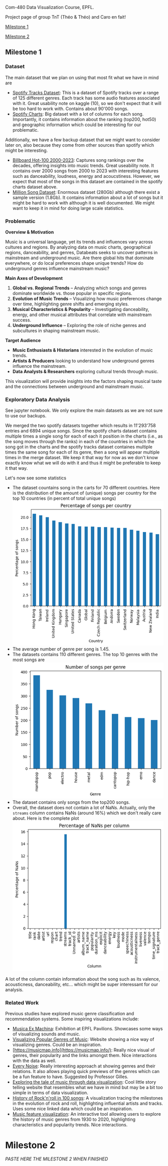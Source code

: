 Com-480 Data Visualization Course, EPFL. 

Project page of group TnT (Théo & Théo) and Caro en fait!

[Milestone 1](#milestone-1)

[Milestone 2](#milestone-2)

## Milestone 1

### Dataset

The main dataset that we plan on using that most fit what we have in mind are 
- [Spotify Tracks Dataset](https://www.kaggle.com/datasets/maharshipandya/-spotify-tracks-dataset): This is a dataset of Spotify tracks over a range of 125 different genres. Each track has some audio features associated with it.  Great usability note on kaggle (10), so we don't expect that it will be too hard to work with. Contains about 90'000 songs.
- [Spotify Charts](https://www.kaggle.com/datasets/dhruvildave/spotify-charts): Big dataset with a lot of columns for each song. Importantly, it contains information about the ranking (top200, hot50) and geographic information which could be interesting for our problematic.


Additionally, we have a few backup dataset that we might want to consider later on, also because they come from other sources than spotify which might be interesting.

- [Billboard Hot-100 2000-2023](https://www.kaggle.com/datasets/suparnabiswas/billboard-hot-1002000-2023-data-with-features): Captures song rankings over the decades, offering insights into music trends. Great useability note. It contains over 2000 songs from 2000 to 2023 with interesting features such as danceability, loudness, energy and acoucstiness. However, we expect that most of the songs in this dataset are contained in the spotify charts dataset above.
- [Million Song Dataset](http://millionsongdataset.com/): Enormous dataset (280Gb) although there exist a sample version (1.8Gb). It contains information about a lot of songs but it might be hard to work with although it is well documented. We might want to keep it in mind for doing large scale statistics.

### Problematic

**Overview & Motivation**

Music is a universal language, yet its trends and influences vary across cultures and regions. By analyzing data on music charts, geographical regions, danceability, and genres, Databeats seeks to uncover patterns in mainstream and underground music. Are there global hits that dominate everywhere, or do local preferences shape unique trends? How do underground genres influence mainstream music?

**Main Axes of Development**

1. **Global vs. Regional Trends** – Analyzing which songs and genres dominate worldwide vs. those popular in specific regions.
2. **Evolution of Music Trends** – Visualizing how music preferences change over time, highlighting genre shifts and emerging styles.
3. **Musical Characteristics & Popularity** – Investigating danceability, energy, and other musical attributes that correlate with mainstream success.
4. **Underground Influence** – Exploring the role of niche genres and subcultures in shaping mainstream music.

**Target Audience**

- **Music Enthusiasts & Historians** interested in the evolution of music trends.
- **Artists & Producers** looking to understand how underground genres influence the mainstream.
- **Data Analysts & Researchers** exploring cultural trends through music.

This visualization will provide insights into the factors shaping musical taste and the connections between underground and mainstream music.


### Exploratory Data Analysis

See jupyter notebook. We only explore the main datasets as we are not sure to use our backups.

We merged the two spotify datasets together which results in 11'293'758 entries and 6894 unique songs. Since the spotify charts dataset contains multiple times a single song for each of each it position in the charts (i.e., as the song moves through the ranks) in each of the countries in which the song got in the charts and the spotify tracks dataset containes multiple times the same song for each of its genre, then a song will appear multiple times in the merge dataset. We keep it that way for now as we don't know exactly know what we will do with it and thus it might be preferable to keep it that way.

Let's now see some statistics

- The dataset countains song in the carts for 70 different countries. Here is the distribution of the amount of (unique) songs per country for the top 10 countries (in percent of total unique songs) ![songs per country](songs_per_country.png) 
- The average number of genre per song is 1.45. 
- The datasets contains 110 different genres. The top 10 genres with the most songs are ![songs per genre](songs_per_genre.png)
- The dataset contains only songs from the top200 songs.
- Overall, the dataset does not contain a lot of NaNs. Actually, only the `streams` column contains NaNs (around 16%) which we don't really care about. Here is the complete plot ![NaNs per column](nans_per_column.png)

A lot of the column contain information about the song such as its valence, acousticness, danceability, etc... which might be super interessant for our analysis.

### Related Work

Previous studies have explored music genre classification and recommendation systems. Some inspiring visualizations include:

- [Musica Ex Machina](https://epfl-pavilions.ch/en/exhibitions/musica-ex-machina): Exhibition at EPFL Pavilions. Showcases some ways of visualizing sounds and music.
- [Visualizing Popular Genres of Music](https://datainnovation.org/2021/09/visualizing-popular-genres-of-music/): Website showing a nice way of visualizing genres. Could be an inspiration.
- [https://musicmap.info](https://musicmap.info/): Really nice visual of genres, their popularity and the links amongst them. Nice interactions with the data as well.
- [Every Noise](https://everynoise.com/): Really interesting approach at showing genres and their relations. It also allows playing quick previews of the genres which can be a fun feature to have. Suggested by Professor Gilles.
- [Exploring the tale of music through data visualization](https://www.analyticsvidhya.com/blog/2020/12/exploring-the-tale-of-music-through-data-visualization/): Cool little story telling website that resembles what we have in mind but may be a bit too simple in terms of data visualization.
- [History of Rock'n'roll in 100 songs](https://www.svds.com/rockandroll/#thebeatles): A visualization tracing the milestones in the evolution of rock and roll, highlighting influential artists and tracks. Uses some nice linked data which could be an inspiration.
- [Music feature visualization](https://sreeranjanid.github.io/): An interactive tool allowing users to explore the history of music genres from 1930 to 2020, highlighting characteristics and popularity trends. Nice interactions.

# Milestone 2

_PASTE HERE THE MILESTONE 2 WHEN FINISHED_
